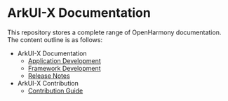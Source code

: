 # ArkUI-X Documentation

This repository stores a complete range of OpenHarmony documentation. The content outline is as follows:

- ArkUI-X Documentation
  - [Application Development](application-dev/README.md)
  - [Framework Development](framework-dev/README.md)
  - [Release Notes](./release-notes/ArkUI-X-v1.0.0-canary1.md)
- ArkUI-X Contribution
  - [Contribution Guide](./contribute/README.md)
